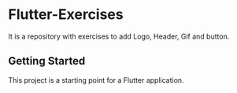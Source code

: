 # Flutter-Exercises

It is a repository with exercises to add Logo, Header, Gif and button.

## Getting Started

This project is a starting point for a Flutter application.
